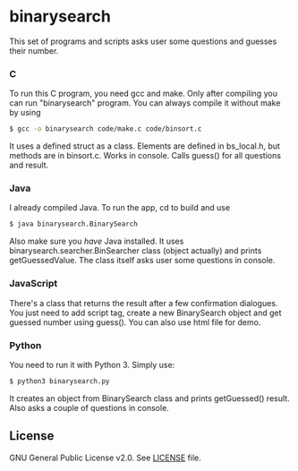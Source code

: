 # binarysearch

This set of programs and scripts asks user some questions and guesses their number.

### C
To run this C program, you need gcc and make. Only after compiling you can run "binarysearch" program. You can always compile it without make by using
```sh
$ gcc -o binarysearch code/make.c code/binsort.c
```
It uses a defined struct as a class. Elements are defined in bs_local.h, but methods are in binsort.c. Works in console. Calls guess() for all questions and result.

### Java
I already compiled Java. To run the app, cd to build and use 
```sh
$ java binarysearch.BinarySearch
```
Also make sure you *have* Java installed.
It uses binarysearch.searcher.BinSearcher class (object actually) and prints getGuessedValue. The class itself asks user some questions in console.

### JavaScript
There's a class that returns the result after a few confirmation dialogues. You just need to add script tag, create a new BinarySearch object and get guessed number using guess(). You can also use html file for demo.

### Python
You need to run it with Python 3. Simply use:
```sh
$ python3 binarysearch.py
```
It creates an object from BinarySearch class and prints getGuessed() result. Also asks a couple of questions in console.


License
----

GNU General Public License v2.0. See [LICENSE](https://github.com/SudoWaster/binarysearch/blob/master/LICENSE) file.
